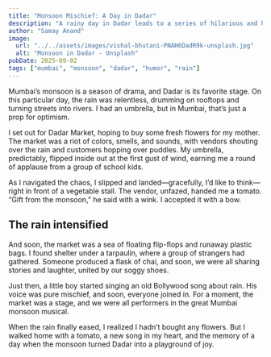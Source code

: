 ```yaml
---
title: "Monsoon Mischief: A Day in Dadar"
description: "A rainy day in Dadar leads to a series of hilarious and heartwarming events."
author: "Samay Anand"
image:
  url: "../../assets/images/vishal-bhutani-PNAH6DadR9k-unsplash.jpg"
  alt: "Monsoon in Dadar - Unsplash"
pubDate: 2025-09-02
tags: ["mumbai", "monsoon", "dadar", "humor", "rain"]
---
```


Mumbai’s monsoon is a season of drama, and Dadar is its favorite stage. On this particular day, the rain was relentless, drumming on rooftops and turning streets into rivers. I had an umbrella, but in Mumbai, that’s just a prop for optimism.

I set out for Dadar Market, hoping to buy some fresh flowers for my mother. The market was a riot of colors, smells, and sounds, with vendors shouting over the rain and customers hopping over puddles. My umbrella, predictably, flipped inside out at the first gust of wind, earning me a round of applause from a group of school kids.

As I navigated the chaos, I slipped and landed—gracefully, I’d like to think—right in front of a vegetable stall. The vendor, unfazed, handed me a tomato. “Gift from the monsoon,” he said with a wink. I accepted it with a bow.

## The rain intensified

And soon, the market was a sea of floating flip-flops and runaway plastic bags. I found shelter under a tarpaulin, where a group of strangers had gathered. Someone produced a flask of chai, and soon, we were all sharing stories and laughter, united by our soggy shoes.

Just then, a little boy started singing an old Bollywood song about rain. His voice was pure mischief, and soon, everyone joined in. For a moment, the market was a stage, and we were all performers in the great Mumbai monsoon musical.

When the rain finally eased, I realized I hadn’t bought any flowers. But I walked home with a tomato, a new song in my heart, and the memory of a day when the monsoon turned Dadar into a playground of joy.
